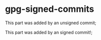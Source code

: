 # gpg-signed-commits

This part was added by an unsigned commit;

This part was added by an signed commit!;
